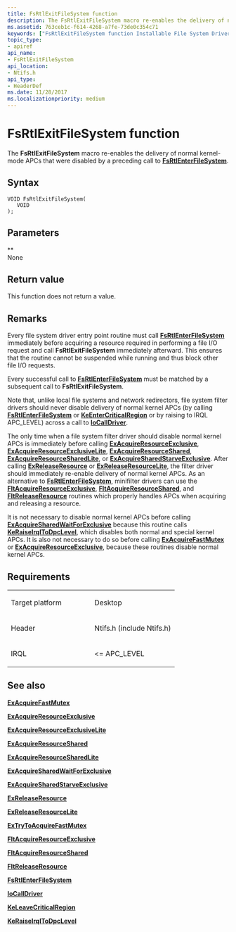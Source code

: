 ```yaml
---
title: FsRtlExitFileSystem function
description: The FsRtlExitFileSystem macro re-enables the delivery of normal kernel-mode APCs that were disabled by a preceding call to FsRtlEnterFileSystem.
ms.assetid: 763ceb1c-f614-4268-a7fe-73de0c354c71
keywords: ["FsRtlExitFileSystem function Installable File System Drivers"]
topic_type:
- apiref
api_name:
- FsRtlExitFileSystem
api_location:
- Ntifs.h
api_type:
- HeaderDef
ms.date: 11/28/2017
ms.localizationpriority: medium
---
```


# FsRtlExitFileSystem function


The **FsRtlExitFileSystem** macro re-enables the delivery of normal kernel-mode APCs that were disabled by a preceding call to [**FsRtlEnterFileSystem**](fsrtlenterfilesystem.md).

Syntax
------

```ManagedCPlusPlus
VOID FsRtlExitFileSystem(
   VOID 
);
```

Parameters
----------

**   
None

Return value
------------

This function does not return a value.

Remarks
-------

Every file system driver entry point routine must call [**FsRtlEnterFileSystem**](fsrtlenterfilesystem.md) immediately before acquiring a resource required in performing a file I/O request and call **FsRtlExitFileSystem** immediately afterward. This ensures that the routine cannot be suspended while running and thus block other file I/O requests.

Every successful call to [**FsRtlEnterFileSystem**](fsrtlenterfilesystem.md) must be matched by a subsequent call to **FsRtlExitFileSystem**.

Note that, unlike local file systems and network redirectors, file system filter drivers should never disable delivery of normal kernel APCs (by calling [**FsRtlEnterFileSystem**](fsrtlenterfilesystem.md) or [**KeEnterCriticalRegion**](https://msdn.microsoft.com/library/windows/hardware/ff552021) or by raising to IRQL APC\_LEVEL) across a call to [**IoCallDriver**](https://msdn.microsoft.com/library/windows/hardware/ff548336).

The only time when a file system filter driver should disable normal kernel APCs is immediately before calling [**ExAcquireResourceExclusive**](https://msdn.microsoft.com/library/windows/hardware/ff544345), [**ExAcquireResourceExclusiveLite**](https://msdn.microsoft.com/library/windows/hardware/ff544351), [**ExAcquireResourceShared**](https://msdn.microsoft.com/library/windows/hardware/ff544359), [**ExAcquireResourceSharedLite**](https://msdn.microsoft.com/library/windows/hardware/ff544363), or [**ExAcquireSharedStarveExclusive**](https://msdn.microsoft.com/library/windows/hardware/ff544367). After calling [**ExReleaseResource**](https://msdn.microsoft.com/library/windows/hardware/ff545571) or [**ExReleaseResourceLite**](https://msdn.microsoft.com/library/windows/hardware/ff545597), the filter driver should immediately re-enable delivery of normal kernel APCs. As an alternative to [**FsRtlEnterFileSystem**](fsrtlenterfilesystem.md), minifilter drivers can use the [**FltAcquireResourceExclusive**](fltacquireresourceexclusive.md), [**FltAcquireResourceShared**](fltacquireresourceshared.md), and [**FltReleaseResource**](fltreleaseresource.md) routines which properly handles APCs when acquiring and releasing a resource.

It is not necessary to disable normal kernel APCs before calling [**ExAcquireSharedWaitForExclusive**](https://msdn.microsoft.com/library/windows/hardware/ff544370) because this routine calls [**KeRaiseIrqlToDpcLevel**](https://msdn.microsoft.com/library/windows/hardware/ff553084), which disables both normal and special kernel APCs. It is also not necessary to do so before calling [**ExAcquireFastMutex**](https://msdn.microsoft.com/library/windows/hardware/ff544337) or [**ExAcquireResourceExclusive**](https://msdn.microsoft.com/library/windows/hardware/ff544345), because these routines disable normal kernel APCs.

Requirements
------------

<table>
<colgroup>
<col width="50%" />
<col width="50%" />
</colgroup>
<tbody>
<tr class="odd">
<td align="left"><p>Target platform</p></td>
<td align="left">Desktop</td>
</tr>
<tr class="even">
<td align="left"><p>Header</p></td>
<td align="left">Ntifs.h (include Ntifs.h)</td>
</tr>
<tr class="odd">
<td align="left"><p>IRQL</p></td>
<td align="left"><p>&lt;= APC_LEVEL</p></td>
</tr>
</tbody>
</table>

## See also


[**ExAcquireFastMutex**](https://msdn.microsoft.com/library/windows/hardware/ff544337)

[**ExAcquireResourceExclusive**](https://msdn.microsoft.com/library/windows/hardware/ff544345)

[**ExAcquireResourceExclusiveLite**](https://msdn.microsoft.com/library/windows/hardware/ff544351)

[**ExAcquireResourceShared**](https://msdn.microsoft.com/library/windows/hardware/ff544359)

[**ExAcquireResourceSharedLite**](https://msdn.microsoft.com/library/windows/hardware/ff544363)

[**ExAcquireSharedWaitForExclusive**](https://msdn.microsoft.com/library/windows/hardware/ff544370)

[**ExAcquireSharedStarveExclusive**](https://msdn.microsoft.com/library/windows/hardware/ff544367)

[**ExReleaseResource**](https://msdn.microsoft.com/library/windows/hardware/ff545571)

[**ExReleaseResourceLite**](https://msdn.microsoft.com/library/windows/hardware/ff545597)

[**ExTryToAcquireFastMutex**](https://msdn.microsoft.com/library/windows/hardware/ff545647)

[**FltAcquireResourceExclusive**](fltacquireresourceexclusive.md)

[**FltAcquireResourceShared**](fltacquireresourceshared.md)

[**FltReleaseResource**](fltreleaseresource.md)

[**FsRtlEnterFileSystem**](fsrtlenterfilesystem.md)

[**IoCallDriver**](https://msdn.microsoft.com/library/windows/hardware/ff548336)

[**KeLeaveCriticalRegion**](https://msdn.microsoft.com/library/windows/hardware/ff552964)

[**KeRaiseIrqlToDpcLevel**](https://msdn.microsoft.com/library/windows/hardware/ff553084)

 

 






